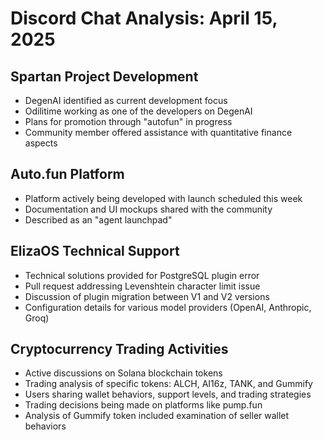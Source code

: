 # Discord Chat Analysis: April 15, 2025

## Spartan Project Development

- DegenAI identified as current development focus
- Odilitime working as one of the developers on DegenAI
- Plans for promotion through "autofun" in progress
- Community member offered assistance with quantitative finance aspects

## Auto.fun Platform

- Platform actively being developed with launch scheduled this week
- Documentation and UI mockups shared with the community
- Described as an "agent launchpad"

## ElizaOS Technical Support

- Technical solutions provided for PostgreSQL plugin error
- Pull request addressing Levenshtein character limit issue
- Discussion of plugin migration between V1 and V2 versions
- Configuration details for various model providers (OpenAI, Anthropic, Groq)

## Cryptocurrency Trading Activities

- Active discussions on Solana blockchain tokens
- Trading analysis of specific tokens: ALCH, AI16z, TANK, and Gummify
- Users sharing wallet behaviors, support levels, and trading strategies
- Trading decisions being made on platforms like pump.fun
- Analysis of Gummify token included examination of seller wallet behaviors